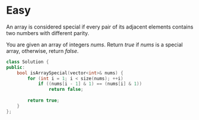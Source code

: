 # Easy

An array is considered special if every pair of its adjacent elements contains two numbers with different parity.

You are given an array of integers $nums$. Return $true$ if $nums$ is a special array, otherwise, return $false$.

```cpp
class Solution {
public:
    bool isArraySpecial(vector<int>& nums) {
        for (int i = 1; i < size(nums); ++i)
            if ((nums[i - 1] & 1) == (nums[i] & 1))
                return false;
        
        return true;
    }
};
```
